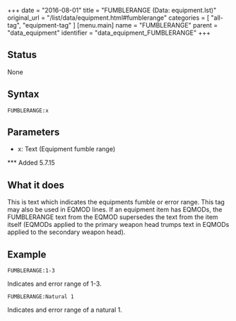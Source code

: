 +++
date = "2016-08-01"
title = "FUMBLERANGE (Data: equipment.lst)"
original_url = "/list/data/equipment.html#fumblerange"
categories = [ "all-tag", "equipment-tag" ]
[menu.main]
    name = "FUMBLERANGE"
    parent = "data_equipment"
    identifier = "data_equipment_FUMBLERANGE"
+++

## Status

None

## Syntax

`FUMBLERANGE:x`

## Parameters

-   x: Text (Equipment fumble range)



<span id="fumblerange"></span> \*\*\* Added 5.7.15

What it does
------------

This is text which indicates the equipments fumble or error range. This
tag may also be used in EQMOD lines. If an equipment item has EQMODs,
the FUMBLERANGE text from the EQMOD supersedes the text from the item
itself (EQMODs applied to the primary weapon head trumps text in EQMODs
applied to the secondary weapon head).

Example
-------

`FUMBLERANGE:1-3`

Indicates and error range of 1-3.

`FUMBLERANGE:Natural 1`

Indicates and error range of a natural 1.

